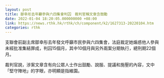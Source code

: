 ```yaml
---
layout: post
title: 鄒幸彤去年籲參與六四集會判囚　裁判官稱文章含鼓勵
date: 2022-01-04 18:20:05.000000000 +08:00
link: https://news.rthk.hk/rthk/ch/component/k2/1627313-20220104.htm
categories: rthk
---
```


支聯會前副主席鄒幸彤去年發文呼籲市民參與六四集會，法庭裁定她煽惑他人參與未經批准集結罪成，判囚15個月，其中10個月與另外兩案分期執行，總刑期22個月。

裁判官說，涉案文章含有向公眾人士作出鼓勵、說服、提議和施壓的內容，文中「堅守陣地」的字眼，亦明顯是指維園。
